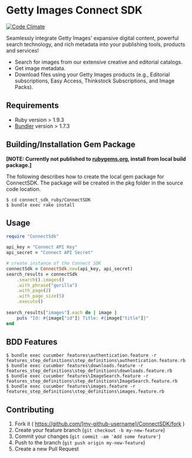 # Getty Images Connect SDK 
[![Code Climate](https://codeclimate.com/github/gettyimages/gettyimages-api_ruby/badges/gpa.svg)](https://codeclimate.com/github/gettyimages/gettyimages-api_ruby)

Seamlessly integrate Getty Images' expansive digital content, powerful search technology, and rich metadata into your publishing tools, products and services!

- Search for images from our extensive creative and editorial catalogs.
- Get image metadata.
- Download files using your Getty Images products (e.g., Editorial subscriptions, Easy Access, Thinkstock Subscriptions, and Image Packs).

## Requirements
- Ruby version > 1.9.3
- [Bundler](http://bundler.io) version > 1.7.3

## Building/Installation Gem Package
**[NOTE: Currently not published to [rubygems.org](https://rubygems.org), install from local build package.]**

The following describes how to create the local gem package for ConnectSDK. The package will be created in the pkg folder in the source code location. 

	$ cd connect_sdk_ruby/ConnectSDK
	$ bundle exec rake install

## Usage
```ruby
require "ConnectSdk"

api_key = "Connect API Key"
api_secret = "Connect API Secret"

# create instance of the Connect SDK
connectSdk = ConnectSdk.new(api_key, api_secret)
search_results = connectSdk
	.search().images()
	.with_phrase("gorilla")
	.with_page(2)
	.with_page_size(5)
	.execute()
    
search_results["images"].each do | image |
	puts "Id: #{image["id"]} Title: #{image["title"]}" 
end
```

## BDD Features
	
	$ bundle exec cucumber features\authentication.feature -r features_step_definitions\step_definitions\authentication.feature.rb
	$ bundle exec cucumber features\downloads.feature -r features_step_definitions\step_definitions\downloads.feature.rb
	$ bundle exec cucumber features\ImageSearch.feature -r features_step_definitions\step_definitions\ImageSearch.feature.rb
	$ bundle exec cucumber features\images.feature -r features_step_definitions\step_definitions\images.feature.rb

## Contributing

1. Fork it ( https://github.com/[my-github-username]/ConnectSDK/fork )
2. Create your feature branch (`git checkout -b my-new-feature`)
3. Commit your changes (`git commit -am 'Add some feature'`)
4. Push to the branch (`git push origin my-new-feature`)
5. Create a new Pull Request
